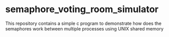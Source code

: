 # semaphore_voting_room_simulator
This repository contains a simple c program to demonstrate how does the semaphores work between multiple processes using UNIX shared memory

